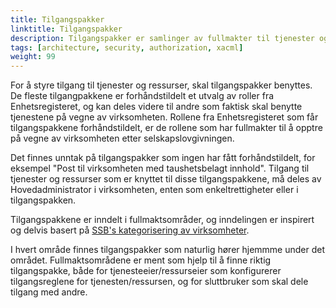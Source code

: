 ```yaml
---
title: Tilgangspakker
linktitle: Tilgangspakker
description: Tilgangspakker er samlinger av fullmakter til tjenester og ressurser innen ulike områder.
tags: [architecture, security, authorization, xacml]
weight: 99
---
```


For å styre tilgang til tjenester og ressurser, skal tilgangspakker benyttes. De fleste tilgangpakkene er forhåndstildelt et utvalg av roller fra Enhetsregisteret, og kan deles videre til andre som faktisk skal benytte tjenestene på vegne av virksomheten. Rollene fra Enhetsregisteret som får tilgangspakkene forhåndstildelt, er de rollene som har fullmakter til å opptre på vegne av virksomheten etter selskapslovgivningen.    

Det finnes unntak på tilgangspakker som ingen har fått forhåndstildelt, for eksempel "Post til virksomheten med taushetsbelagt innhold". Tilgang til tjenester og ressurser som er knyttet til disse tilgangspakkene, må deles av Hovedadministrator i virksomheten, enten som enkeltrettigheter eller i tilgangspakken.

Tilgangspakkene er inndelt i fullmaktsområder, og inndelingen er inspirert og delvis basert på <a href="https://www.ssb.no/klass/klassifikasjoner/6"> SSB's kategorisering av virksomheter</a>. 

I hvert område finnes tilgangspakker som naturlig hører hjemmme under det området. 
Fullmaktsområdene er ment som hjelp til å finne riktig tilgangspakke, både for tjenesteeier/ressurseier som konfigurerer tilgangsreglene for tjenesten/ressursen, og for sluttbruker som skal dele tilgang med andre.



